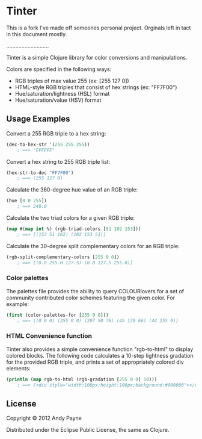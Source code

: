 # Tinter

This is a fork I've made off someones personal project. Orginals left in tact
in this document mostly.

............................

Tinter is a simple Clojure library for color conversions and manipulations.

Colors are specified in the following ways:
* RGB triples of max value 255 (ex: [255 127 0])
* HTML-style RGB triples that consist of hex strings (ex: "FF7F00")
* Hue/saturation/lightness (HSL) format
* Hue/saturation/value (HSV) format


## Usage Examples

Convert a 255 RGB triple to a hex string:
```clojure
(dec-to-hex-str '(255 255 255))
    ; ==> "FFFFFF"
```

Convert a hex string to 255 RGB triple list:
```clojure
(hex-str-to-dec "FF7F00")
    ; ==> (255 127 0)
```

Calculate the 360-degree hue value of an RGB triple:
```clojure
(hue [0 0 255])
    ; ==> 240.0
```

Calculate the two triad colors for a given RGB triple:
```clojure
(map #(map int %) (rgb-triad-colors [51 102 153]))
    ; ==> [(153 51 102) (102 153 51)]
```

Calculate the 30-degree split complementary colors for an RGB triple:
```clojure
(rgb-split-complementary-colors [255 0 0])
    ; ==> [(0.0 255.0 127.5) (0.0 127.5 255.0)]
```


### Color palettes

The palettes file provides the ability to query COLOURlovers for a set of community contributed color schemes featuring the given color. For example:

```clojure
(first (color-palettes-for [255 0 0]))
    ; ==> ((0 0 0) (255 0 0) (207 50 76) (45 139 66) (44 255 0))
```

### HTML Convenience function

Tinter also provides a simple convenience function "rgb-to-html" to display colored blocks. The following code calculates a 10-step lightness gradation for the provided RGB triple, and prints a set of appropriately colored div elements:
```clojure
(println (map rgb-to-html (rgb-gradation [255 0 0] 10)))
    ; ==> (<div style="width:100px;height:100px;background:#000000"></div> <div style="width:100px;height:100px;background:#320000"></div> <div style="width:100px;height:100px;background:#660000"></div> <div style="width:100px;height:100px;background:#990000"></div> <div style="width:100px;height:100px;background:#CC0000"></div> <div style="width:100px;height:100px;background:#FF0000"></div> <div style="width:100px;height:100px;background:#FF3232"></div> <div style="width:100px;height:100px;background:#FF6565"></div> <div style="width:100px;height:100px;background:#FF9898"></div> <div style="width:100px;height:100px;background:#FFCBCB"></div> <div style="width:100px;height:100px;background:#FFFEFE"></div>)
```


## License

Copyright © 2012 Andy Payne

Distributed under the Eclipse Public License, the same as Clojure.

